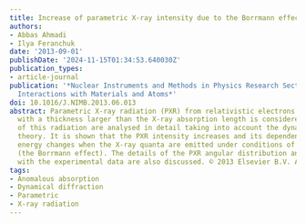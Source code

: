 ```yaml
---
title: Increase of parametric X-ray intensity due to the Borrmann effect
authors:
- Abbas Ahmadi
- Ilya Feranchuk
date: '2013-09-01'
publishDate: '2024-11-15T01:34:53.640030Z'
publication_types:
- article-journal
publication: '*Nuclear Instruments and Methods in Physics Research Section B: Beam
  Interactions with Materials and Atoms*'
doi: 10.1016/J.NIMB.2013.06.013
abstract: Parametric X-ray radiation (PXR) from relativistic electrons in a crystal
  with a thickness larger than the X-ray absorption length is considered. The characteristics
  of this radiation are analysed in detail taking into account the dynamical diffraction
  theory. It is shown that the PXR intensity increases and its dependence on the electron
  energy changes when the X-ray quanta are emitted under conditions of anomalous absorption
  (the Borrmann effect). The details of the PXR angular distribution and its comparison
  with the experimental data are also discussed. © 2013 Elsevier B.V. All rights reserved.
tags:
- Anomalous absorption
- Dynamical diffraction
- Parametric
- X-ray radiation
---
```

